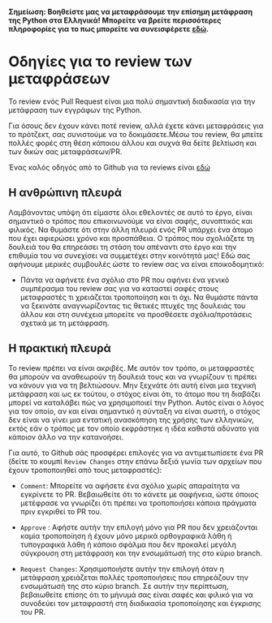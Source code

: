 **Σημείωση: Βοηθείστε μας να μεταφράσουμε την επίσημη μετάφραση της Python στα Ελληνικά! Μπορείτε να βρείτε περισσότερες πληροφορίες για το πως μπορείτε να συνεισφέρετε [εδώ](./CONTRIBUTING.md).**

# Οδηγίες για το review των μεταφράσεων

Το review ενός Pull Request είναι μια πολύ σημαντική διαδικασία για την μετάφραση των εγγράφων της Python.

Για όσους δεν έχουν κάνει ποτέ review, αλλά έχετε κάνει μεταφράσεις για το πρότζεκτ, σας συνιστούμε να το δοκιμάσετε.Μέσω του review, θα μπείτε πολλές φορές στη θέση κάποιου άλλου και συχνά θα δείτε βελτίωση και των δικών σας μεταφράσεων/PR.

Ένας καλός οδηγός από το Github για τα reviews είναι [εδώ](https://docs.github.com/en/pull-requests/collaborating-with-pull-requests/reviewing-changes-in-pull-requests/reviewing-proposed-changes-in-a-pull-request)

## Η ανθρώπινη πλευρά

Λαμβάνοντας υπόψη ότι είμαστε όλοι εθελοντές σε αυτό το έργο, είναι σημαντικό ο τρόπος που επικοινωνούμε να είναι σαφής, συνοπτικός και φιλικός. Να θυμάστε ότι στην άλλη πλευρά ενός PR υπάρχει ένα άτομο που έχει αφιερώσει χρόνο και προσπάθεια. Ο τρόπος που σχολιάζετε τη δουλειά του θα επηρεάσει τη στάση του απέναντι στο έργο και την επιθυμία του να συνεχίσει να συμμετέχει στην κοινότητά μας! Εδώ σας αφήνουμε μερικές συμβουλές ώστε το review σας να είναι εποικοδομητικό:

- Πάντα να αφήνετε ένα σχόλιο στο PR που αφήνει ένα γενικό συμπέρασμα του review σας για να καταστεί σαφές στους μεταφραστές τι χρειάζεται τροποποίηση και τι όχι. Να θυμάστε πάντα να ξεκινάτε αναγνωρίζοντας τις θετικές πτυχές της δουλειάς του άλλου και στη συνέχεια μπορείτε να προσθέσετε σχόλια/προτάσεις σχετικά με τη μετάφραση.

## Η πρακτική πλευρά

To review πρέπει να είναι ακριβές. Με αυτόν τον τρόπο, οι μεταφραστές θα μπορούν να αναθεωρούν τη δουλειά τους και να γνωρίζουν τι πρέπει να κάνουν για να τη βελτιώσουν. Μην ξεχνάτε ότι αυτή είναι μια τεχνική μετάφραση και ως εκ τούτου, ο στόχος είναι ότι, το άτομο που τη διαβάζει μπορεί να καταλάβει πώς να χρησιμοποιεί την Python. Αυτός είναι ο λόγος για τον οποίο, αν και είναι σημαντικό η σύνταξη να είναι σωστή, ο στόχος δεν είναι να γίνει μια εντατική ανασκόπηση της χρήσης των ελληνικών, εκτός εάν ο τρόπος με τον οποίο εκφράστηκε η ιδέα καθιστά αδύνατο για κάποιον άλλο να την κατανοήσει.

Για αυτό, το Github σάς προσφέρει επιλογές για να αντιμετωπίσετε ένα PR (δείτε το κουμπί `Review Changes` στην επάνω δεξιά γωνία των αρχείων που έχουν τροποποιηθεί από τους μεταφραστές):

- `Comment`: Μπορείτε να αφήσετε ένα σχόλιο χωρίς απαραίτητα να εγκρίνετε το PR. Βεβαιωθείτε ότι το κάνετε με σαφήνεια, ώστε όποιος μετέφρασε να γνωρίζει ότι πρέπει να τροποποιήσει κάποια πράγματα πριν εγκριθεί το PR του.

- `Approve` : Αφήστε αυτήν την επιλογή μόνο για PR που δεν χρειάζονται καμία τροποποίηση ή έχουν μόνο μερικά ορθογραφικά λάθη ή τυπογραφικά λάθη ή κάποιο σφάλμα που δεν προκαλεί μεγάλη σύγκρουση στη μετάφραση και την ενσωμάτωσή της στο κύριο branch.

- `Request Changes`: Χρησιμοποιήστε αυτήν την επιλογή όταν η μετάφραση χρειάζεται πολλές τροποποιήσεις που επηρεάζουν την ενσωμάτωσή της στο κύριο branch. Σε αυτήν την περίπτωση, βεβαιωθείτε επίσης ότι το μήνυμά σας είναι σαφές και φιλικό για να συνοδεύει τον μεταφραστή στη διαδικασία τροποποίησης και έγκρισης του PR.

